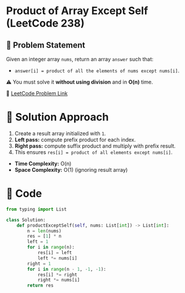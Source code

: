 # Product of Array Except Self (LeetCode 238)

## 📌 Problem Statement
Given an integer array `nums`, return an array `answer` such that:
- `answer[i] = product of all the elements of nums except nums[i]`.

⚠️ You must solve it **without using division** and in **O(n)** time.

🔗 [LeetCode Problem Link](https://leetcode.com/problems/product-of-array-except-self/)

# 🚀 Solution Approach
1. Create a result array initialized with `1`.
2. **Left pass:** compute prefix product for each index.
3. **Right pass:** compute suffix product and multiply with prefix result.
4. This ensures `res[i] = product of all elements except nums[i]`.

- **Time Complexity:** O(n)  
- **Space Complexity:** O(1) (ignoring result array)

# 📝 Code
```python
from typing import List

class Solution:
    def productExceptSelf(self, nums: List[int]) -> List[int]:
        n = len(nums)
        res = [1] * n
        left = 1
        for i in range(n):
            res[i] = left
            left *= nums[i]
        right = 1
        for i in range(n - 1, -1, -1):
            res[i] *= right
            right *= nums[i]
        return res
